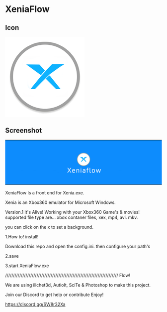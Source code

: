 # XeniaFlow

## Icon

![Screenshot](https://github.com/jackrabbit72380/XeniaFlow/blob/main/Xeniaflowicon.png)

## Screenshot

![Screenshot](https://github.com/jackrabbit72380/XeniaFlow/blob/main/Screenshot2.png)

XeniaFlow Is a front end for Xenia.exe.

Xenia is an Xbox360 emulator for Microsoft Windows.

Version.1 It's Alive! Working with your Xbox360 Game's & movies! supported file type are...
xbox contaner files, xex, mp4, avi. mkv.

you can click on the x to set a background.

1.How to! install! 

Download this repo and open the config.ini. then configure your path's 

2.save

3.start XeniaFlow.exe

//////////////////////////////////////////////////////////////////////// Flow!

We are using illchet3d, AutioIt, SciTe & Photoshop to make this project.

Join our Discord to get help or contribute Enjoy! 

https://discord.gg/SW8r32Xa

